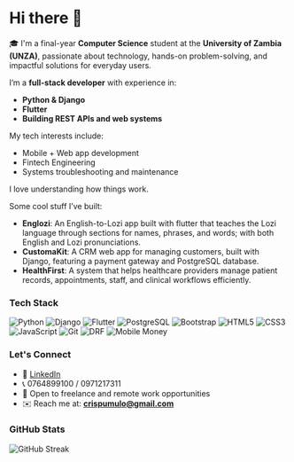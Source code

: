 # Hi there 👋

🎓 I'm a final-year **Computer Science** student at the **University of Zambia (UNZA)**, passionate about technology, hands-on problem-solving, and impactful solutions for everyday users.

I’m a **full-stack developer** with experience in:
- **Python & Django**
- **Flutter**
- **Building REST APIs and web systems**

My tech interests include:
- Mobile + Web app development
- Fintech Engineering
- Systems troubleshooting and maintenance

I love understanding how things work.

Some cool stuff I’ve built:
- **Englozi**: An English-to-Lozi app built with flutter that teaches the Lozi language through sections for names, phrases, and words; with both English and Lozi pronunciations.
- **CustomaKit**: A CRM web app for managing customers, built with Django, featuring a payment gateway and PostgreSQL database.
- **HealthFirst**: A system that helps healthcare providers manage patient records, appointments, staff, and clinical workflows efficiently.

### Tech Stack

![Python](https://img.shields.io/badge/Python-3670A0?style=for-the-badge&logo=python&logoColor=white)
![Django](https://img.shields.io/badge/Django-092E20?style=for-the-badge&logo=django&logoColor=white)
![Flutter](https://img.shields.io/badge/Flutter-02569B?style=for-the-badge&logo=flutter&logoColor=white)
![PostgreSQL](https://img.shields.io/badge/PostgreSQL-4169E1?style=for-the-badge&logo=postgresql&logoColor=white)
![Bootstrap](https://img.shields.io/badge/Bootstrap-7952B3?style=for-the-badge&logo=bootstrap&logoColor=white)
![HTML5](https://img.shields.io/badge/HTML5-E34F26?style=for-the-badge&logo=html5&logoColor=white)
![CSS3](https://img.shields.io/badge/CSS3-1572B6?style=for-the-badge&logo=css3&logoColor=white)
![JavaScript](https://img.shields.io/badge/JavaScript-F7DF1E?style=for-the-badge&logo=javascript&logoColor=black)
![Git](https://img.shields.io/badge/Git-F05032?style=for-the-badge&logo=git&logoColor=white)
![DRF](https://img.shields.io/badge/Django%20REST-ff1709?style=for-the-badge&logo=django&logoColor=white)
![Mobile Money](https://img.shields.io/badge/Mobile%20Money-yellow?style=for-the-badge)

### Let's Connect

- 🔗 [LinkedIn](https://linkedin.com/in/pumulo-mufalali-73b93b24a)
- 📞 0764899100 / 0971217311
- 💼 Open to freelance and remote work opportunities
- ✉️ Reach me at: **crispumulo@gmail.com**

### GitHub Stats

![GitHub Streak](https://github-readme-streak-stats.herokuapp.com/?user=pumulo-mufalali&theme=github-dark)

